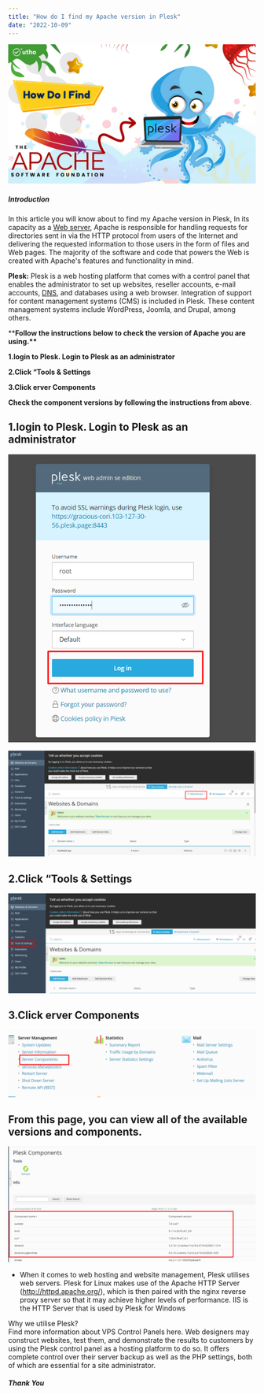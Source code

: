 ```yaml
---
title: "How do I find my Apache version in Plesk"
date: "2022-10-09"
---
```


![](images/How-do-I-find-my-Apache-version-in-Plesk_utho.jpg)

##### Introduction

In this article you will know about to find my Apache version in Plesk, In its capacity as a [Web server](https://utho.com/docs/tutorial/category/webserver-tutorial/), Apache is responsible for handling requests for directories sent in via the HTTP protocol from users of the Internet and delivering the requested information to those users in the form of files and Web pages. The majority of the software and code that powers the Web is created with Apache's features and functionality in mind.

**Plesk:** Plesk is a web hosting platform that comes with a control panel that enables the administrator to set up websites, reseller accounts, e-mail accounts, [DNS](https://en.wikipedia.org/wiki/Domain_Name_System), and databases using a web browser. Integration of support for content management systems (CMS) is included in Plesk. These content management systems include WordPress, Joomla, and Drupal, among others.

\*\***Follow the instructions below to check the version of Apache you are using.\*\***

**1.login to Plesk. Login to Plesk as an administrator**

**2.Click “Tools & Settings**

**3.Click erver Components**

**Check the component versions by following the instructions from above**.

## **1.login to Plesk. Login to Plesk as an administrator**

![find my Apache version in Plesk](images/image-168.png)

![plesk](images/image-169-1024x438.png)

## 2.**Click “Tools & Settings**

![find my Apache version in Plesk](images/image-170-1024x412.png)

## 3.**Click erver Components**

![plesk](images/image-171-1024x278.png)

## **From this page, you can view all of the available versions and components.**

![plesk](images/image-172-1024x476.png)

- When it comes to web hosting and website management, Plesk utilises web servers. Plesk for Linux makes use of the Apache HTTP Server (http://httpd.apache.org/), which is then paired with the nginx reverse proxy server so that it may achieve higher levels of performance. IIS is the HTTP Server that is used by Plesk for Windows

Why we utilise Plesk?  
Find more information about VPS Control Panels here. Web designers may construct websites, test them, and demonstrate the results to customers by using the Plesk control panel as a hosting platform to do so. It offers complete control over their server backup as well as the PHP settings, both of which are essential for a site administrator.

##### **Thank You**
